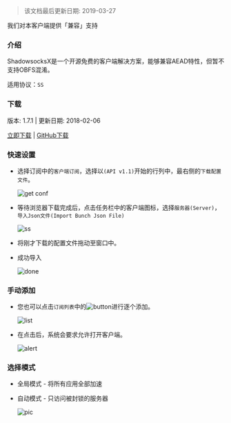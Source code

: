 > 该文档最后更新日期: 2019-03-27

<p class="info">我们对本客户端提供「兼容」支持</p>

### 介绍

ShadowsocksX是一个开源免费的客户端解决方案，能够兼容AEAD特性，但暂不支持OBFS混淆。

适用协议：`SS`

### 下载

版本: 1.7.1 | 更新日期: 2018-02-06

[立即下载](https://dl.niconode.xyz/client/ShadowsocksX-NG.1.7.1.zip) | [GitHub下载](https://github.com/shadowsocks/ShadowsocksX-NG/releases/download/v1.7.1/ShadowsocksX-NG.1.7.1.zip)

### 快速设置

- 选择订阅中的`客户端订阅`，选择以`(API v1.1)`开始的行列中，最右侧的`下载配置文件`。

	![get conf](https://img.niconode.xyz/2019032708413130854hhMKNwk9RWnsVip.png)

- 等待浏览器下载完成后，点击任务栏中的客户端图标，选择`服务器(Server)`，`导入Json文件(Import Bunch Json File)`

	![ss](https://img.niconode.xyz/2018051012592337141sz7HJvkDkmYITZz.png)

- 将刚才下载的配置文件拖动至窗口中。
	
- 成功导入

	![done](https://img.niconode.xyz/2018051013012042216JNPJ4Z2nAU5aBys.png)

### 手动添加

- 您也可以点击`订阅列表`中的![button](https://img.niconode.xyz/2018051012502894496HbDHARvq01lm42q.png)进行逐个添加。

	![list](https://img.niconode.xyz/201712140506454099436Ml4nVVRZ79wfc.png)

- 在点击后，系统会要求允许打开客户端。

	![alert](https://img.niconode.xyz/2017121405081671701AiAU4CORkhQNE7d.png)

### 选择模式

- 全局模式 - 将所有应用全部加速
- 自动模式 - 只访问被封锁的服务器

	![pic](https://img.niconode.xyz/20171214051308582076ulrMPhUv7KafZZ.png)
